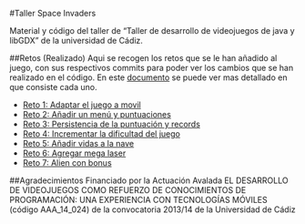 #Taller Space Invaders

Material y código del taller de “Taller de desarrollo de videojuegos de java y libGDX” de la universidad de Cádiz.

##Retos (Realizado)
Aqui se recogen los retos que se le han añadido al juego, con sus respectivos commits para poder ver los cambios que se han realizado en el código. En este [documento](https://docs.google.com/document/d/1JfyJMmoTZ06J5j1Kdn8L5CMB9LH2MgFGD_LmzAplUhQ/edit?usp=sharing) se puede ver mas detallado en que consiste cada uno.

  * [Reto 1: Adaptar el juego a movil](https://github.com/javosuher/Taller_Space_Invaders/commit/8dbe68b05e842b51371e516e88d14c7044cc356e)
  * [Reto 2: Añadir un menú y puntuaciones](https://github.com/javosuher/Taller_Space_Invaders/commit/4923cd6122247e8fb0fa756d6830fda451068e68)
  * [Reto 3: Persistencia de la puntuación y records](https://github.com/javosuher/Taller_Space_Invaders/commit/856cc839464bf0fa69710e27e93e0178124ff8d8)
  * [Reto 4: Incrementar la dificultad del juego](https://github.com/javosuher/Taller_Space_Invaders/commit/19a1f3ce2765b094f6fb781672e998454daf70b9)
  * [Reto 5: Añadir vidas a la nave](https://github.com/javosuher/Taller_Space_Invaders/commit/7414de6e55dc7450cc453f81badcf34aad8eb4cd)
  * [Reto 6: Agregar mega laser](https://github.com/javosuher/Taller_Space_Invaders/commit/b2c182a295acaadb922e310a69a6d2f91f474aa8)
  * [Reto 7: Alien con bonus](https://github.com/javosuher/Taller_Space_Invaders/commit/8be30ed1e18b93e4adba1a0cfd5a51766c5ea86a)

##Agradecimientos
Financiado por la Actuación Avalada EL DESARROLLO DE VIDEOJUEGOS COMO REFUERZO DE CONOCIMIENTOS DE  PROGRAMACIÓN: UNA EXPERIENCIA CON TECNOLOGÍAS MÓVILES (código AAA_14_024) de la convocatoria 2013/14 de la Universidad de Cádiz

